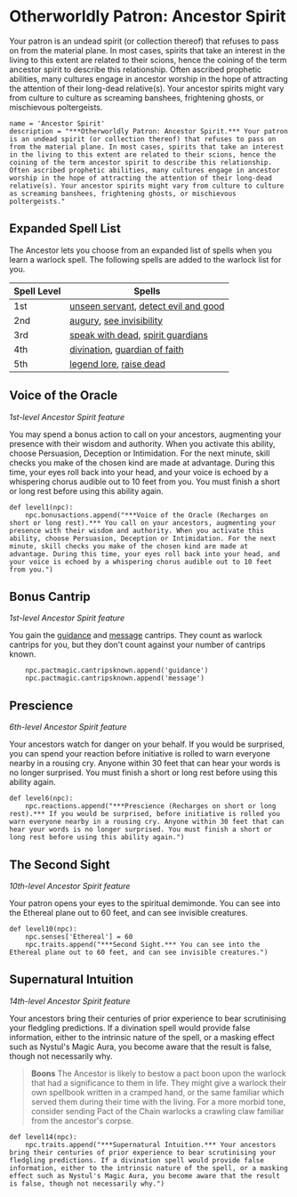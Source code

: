 # Otherworldly Patron: Ancestor Spirit
Your patron is an undead spirit (or collection thereof) that refuses to pass on from the material plane. In most cases, spirits that take an interest in the living to this extent are related to their scions, hence the coining of the term ancestor spirit to describe this relationship. Often ascribed prophetic abilities, many cultures engage in ancestor worship in the hope of attracting the attention of their long-dead relative(s). Your ancestor spirits might vary from culture to culture as screaming banshees, frightening ghosts, or mischievous poltergeists.

```
name = 'Ancestor Spirit'
description = "***Otherworldly Patron: Ancestor Spirit.*** Your patron is an undead spirit (or collection thereof) that refuses to pass on from the material plane. In most cases, spirits that take an interest in the living to this extent are related to their scions, hence the coining of the term ancestor spirit to describe this relationship. Often ascribed prophetic abilities, many cultures engage in ancestor worship in the hope of attracting the attention of their long-dead relative(s). Your ancestor spirits might vary from culture to culture as screaming banshees, frightening ghosts, or mischievous poltergeists."
```

## Expanded Spell List
The Ancestor lets you choose from an expanded list of spells when you learn a warlock spell. The following spells are added to the warlock list for you.

Spell Level | Spells
----------- | ----------
1st | [unseen servant](../../Magic/Spells/unseen-servant.md), [detect evil and good](../../Magic/Spells/detect-evil-and-good.md)
2nd | [augury](../../Magic/Spells/augury.md), [see invisibility](../../Magic/Spells/see-invisibility.md)
3rd | [speak with dead](../../Magic/Spells/speak-with-dead.md), [spirit guardians](../../Magic/Spells/spirit-guardians.md)
4th | [divination](../../Magic/Spells/divination.md), [guardian of faith](../../Magic/Spells/guardian-of-faith.md)
5th | [legend lore](../../Magic/Spells/legend-lore.md), [raise dead](../../Magic/Spells/raise-dead.md)

## Voice of the Oracle
*1st-level Ancestor Spirit feature*

You may spend a bonus action to call on your ancestors, augmenting your presence with their wisdom and authority. When you activate this ability, choose Persuasion, Deception or Intimidation. For the next minute, skill checks you make of the chosen kind are made at advantage. During this time, your eyes roll back into your head, and your voice is echoed by a whispering chorus audible out to 10 feet from you. You must finish a short or long rest before using this ability again.

```
def level1(npc):
    npc.bonusactions.append("***Voice of the Oracle (Recharges on short or long rest).*** You call on your ancestors, augmenting your presence with their wisdom and authority. When you activate this ability, choose Persuasion, Deception or Intimidation. For the next minute, skill checks you make of the chosen kind are made at advantage. During this time, your eyes roll back into your head, and your voice is echoed by a whispering chorus audible out to 10 feet from you.")
```

## Bonus Cantrip
*1st-level Ancestor Spirit feature*

You gain the [guidance](../../Magic/Spells/guidance.md) and [message](../../Magic/Spells/message.md) cantrips. They count as warlock cantrips for you, but they don't count against your number of cantrips known.

```
    npc.pactmagic.cantripsknown.append('guidance')
    npc.pactmagic.cantripsknown.append('message')
```

## Prescience
*6th-level Ancestor Spirit feature*

Your ancestors watch for danger on your behalf. If you would be surprised, you can spend your reaction before initiative is rolled to warn everyone nearby in a rousing cry. Anyone within 30 feet that can hear your words is no longer surprised. You must finish a short or long rest before using this ability again.

```
def level6(npc):
    npc.reactions.append("***Prescience (Recharges on short or long rest).*** If you would be surprised, before initiative is rolled you warn everyone nearby in a rousing cry. Anyone within 30 feet that can hear your words is no longer surprised. You must finish a short or long rest before using this ability again.")
```

## The Second Sight
*10th-level Ancestor Spirit feature*

Your patron opens your eyes to the spiritual demimonde. You can see into the Ethereal plane out to 60 feet, and can see invisible creatures.

```
def level10(npc):
    npc.senses['Ethereal'] = 60
    npc.traits.append("***Second Sight.*** You can see into the Ethereal plane out to 60 feet, and can see invisible creatures.")
```

## Supernatural Intuition
*14th-level Ancestor Spirit feature*

Your ancestors bring their centuries of prior experience to bear scrutinising your fledgling predictions. If a divination spell would provide false information, either to the intrinsic nature of the spell, or a masking effect such as Nystul's Magic Aura, you become aware that the result is false, though not necessarily why.

> **Boons**
> The Ancestor is likely to bestow a pact boon upon the warlock that had a significance to them in life. They might give a warlock their own spellbook written in a cramped hand, or the same familiar which served them during their time with the living. For a more morbid tone, consider sending Pact of the Chain warlocks a crawling claw familiar from the ancestor's corpse.

```
def level14(npc):
    npc.traits.append("***Supernatural Intuition.*** Your ancestors bring their centuries of prior experience to bear scrutinising your fledgling predictions. If a divination spell would provide false information, either to the intrinsic nature of the spell, or a masking effect such as Nystul's Magic Aura, you become aware that the result is false, though not necessarily why.")
```
